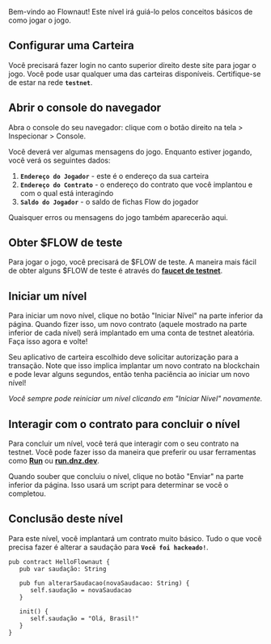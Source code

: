 Bem-vindo ao Flownaut! Este nível irá guiá-lo pelos conceitos básicos de como jogar o jogo.

## **Configurar uma Carteira**

Você precisará fazer login no canto superior direito deste site para jogar o jogo. Você pode usar qualquer uma das carteiras disponíveis. Certifique-se de estar na rede **`testnet`**.

## **Abrir o console do navegador**

Abra o console do seu navegador: clique com o botão direito na tela > Inspecionar > Console.

Você deverá ver algumas mensagens do jogo. Enquanto estiver jogando, você verá os seguintes dados:

1. **`Endereço do Jogador`** - este é o endereço da sua carteira
2. **`Endereço do Contrato`** - o endereço do contrato que você implantou e com o qual está interagindo
3. **`Saldo do Jogador`** - o saldo de fichas Flow do jogador

Quaisquer erros ou mensagens do jogo também aparecerão aqui.

## **Obter $FLOW de teste**

Para jogar o jogo, você precisará de $FLOW de teste. A maneira mais fácil de obter alguns $FLOW de teste é através do **[faucet de testnet](https://testnet-faucet.onflow.org/fund-account)**.

## **Iniciar um nível**

Para iniciar um novo nível, clique no botão "Iniciar Nível" na parte inferior da página. Quando fizer isso, um novo contrato (aquele mostrado na parte inferior de cada nível) será implantado em uma conta de testnet aleatória. Faça isso agora e volte!

Seu aplicativo de carteira escolhido deve solicitar autorização para a transação. Note que isso implica implantar um novo contrato na blockchain e pode levar alguns segundos, então tenha paciência ao iniciar um novo nível!

*Você sempre pode reiniciar um nível clicando em "Iniciar Nível" novamente.*

## **Interagir com o contrato para concluir o nível**

Para concluir um nível, você terá que interagir com o seu contrato na testnet. Você pode fazer isso da maneira que preferir ou usar ferramentas como **[Run](https://run.ecdao.org/)** ou **[run.dnz.dev](https://run.dnz.dev/)**.

Quando souber que concluiu o nível, clique no botão "Enviar" na parte inferior da página. Isso usará um script para determinar se você o completou.

## **Conclusão deste nível**

Para este nível, você implantará um contrato muito básico. Tudo o que você precisa fazer é alterar a saudação para **`Você foi hackeado!`**.

```cadence
pub contract HelloFlownaut {
   pub var saudação: String

   pub fun alterarSaudacao(novaSaudacao: String) {
      self.saudação = novaSaudacao
   }

   init() {
      self.saudação = "Olá, Brasil!"
   }
}

```